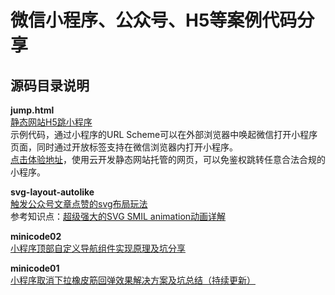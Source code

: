
# 微信小程序、公众号、H5等案例代码分享


## 源码目录说明


**jump.html**    
[静态网站H5跳小程序](https://developers.weixin.qq.com/community/develop/article/doc/000c4af4d70330ce498b5149a53413)     
示例代码，通过小程序的URL Scheme可以在外部浏览器中唤起微信打开小程序页面，同时通过开放标签支持在微信浏览器内打开小程序。  
[点击体验地址](https://focusnow-0ggaco3y828a369d-1253255428.tcloudbaseapp.com/jump.html)，使用云开发静态网站托管的网页，可以免鉴权跳转任意合法合规的小程序。

**svg-layout-autolike**    
[触发公众号文章点赞的svg布局玩法](https://mp.weixin.qq.com/s/E1rZGW4g_Tyf7ujuhoG1VA)     
参考知识点：[超级强大的SVG SMIL animation动画详解](https://www.zhangxinxu.com/wordpress/2014/08/so-powerful-svg-smil-animation/comment-page-2/)


**minicode02**    
[小程序顶部自定义导航组件实现原理及坑分享](https://developers.weixin.qq.com/community/develop/article/doc/00048e5ed784b037b959757385b413)


**minicode01**    
[小程序取消下拉橡皮筋回弹效果解决方案及坑总结（持续更新）](https://developers.weixin.qq.com/community/develop/article/doc/000c4e2e3446e8243739e441051013)

